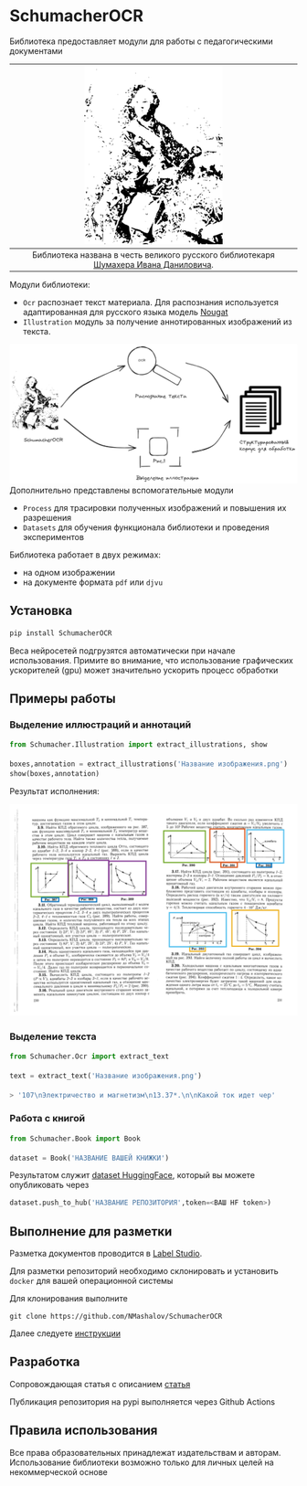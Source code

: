 # SchumacherOCR

Библиотека предоставляет модули для работы с педагогическими документами

|![logo](/assets/target.png)|
|:--:|
|Библиотека названа в честь великого русского библиотекаря [Шумахера Ивана Даниловича](https://ru.wikipedia.org/wiki/%D0%A8%D1%83%D0%BC%D0%B0%D1%85%D0%B5%D1%80,_%D0%98%D0%B2%D0%B0%D0%BD_%D0%94%D0%B0%D0%BD%D0%B8%D0%BB%D0%BE%D0%B2%D0%B8%D1%87).|

Модули библиотеки:
- `Ocr` распознает текст материала. Для распознания используется адаптированная для русского языка модель [Nougat]() 
- `Illustration` модуль за получение аннотированных изображений из текста. 


![functional.png](/assets/illust.excalidraw.png)
Дополнительно представлены вспомогательные модули
- `Process` для трасировки полученных изображений и повышения их разрешения
- `Datasets` для обучения функционала библиотеки и проведения экспериментов


Библиотека работает в двух режимах:
- на одном изображении 
- на документе формата `pdf` или `djvu`

## Установка

```bash
pip install SchumacherOCR
```

Веса нейросетей подгрузятся автоматически при начале использования. Примите во внимание, что использование графических ускорителей (gpu) может значительно ускорить процесс обработки

## Примеры работы


### Выделение иллюстраций и аннотаций

```python
from Schumacher.Illustration import extract_illustrations, show

boxes,annotation = extract_illustrations('Название изображения.png')
show(boxes,annotation)
```

Результат исполнения:

![illustration](/assets/illust_output.png)


### Выделение текста

```python
from Schumacher.Ocr import extract_text

text = extract_text('Название изображения.png')

> '107\nЭлектричество и магнетизм\n13.37*.\n\nКакой ток идет чер'
```
### Работа с книгой


```python
from Schumacher.Book import Book

dataset = Book('НАЗВАНИЕ ВАШЕЙ КНИЖКИ')
```
Результатом служит [dataset HuggingFace](https://huggingface.co/docs/datasets/en/index), который вы можете опубликовать через

```python
dataset.push_to_hub('НАЗВАНИЕ РЕПОЗИТОРИЯ',token=<ВАШ HF token>)
```


## Выполнение для разметки

Разметка документов проводится в [Label Studio](https://labelstud.io/).

Для разметки репозиторий необходимо склонировать и установить `docker` для вашей операционной системы 

Для клонирования выполните
```
git clone https://github.com/NMashalov/SchumacherOCR
```

Далее следуете [инструкции](/labeling/README.md)

## Разработка

Сопровождающая статья с описанием  [статья](/article)

Публикация репозитория на pypi выполняется через Github Actions


## Правила использования

Все права образовательных принадлежат издательствам и авторам. Использование библиотеки возможно только для личных целей на некоммерческой основе

